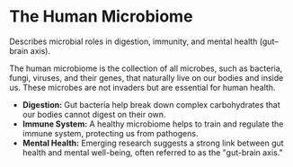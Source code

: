# The Human Microbiome

Describes microbial roles in digestion, immunity, and mental health (gut–brain axis).

The human microbiome is the collection of all microbes, such as bacteria, fungi, viruses, and their genes, that naturally live on our bodies and inside us. These microbes are not invaders but are essential for human health.

- **Digestion:** Gut bacteria help break down complex carbohydrates that our bodies cannot digest on their own.
- **Immune System:** A healthy microbiome helps to train and regulate the immune system, protecting us from pathogens.
- **Mental Health:** Emerging research suggests a strong link between gut health and mental well-being, often referred to as the "gut-brain axis."
